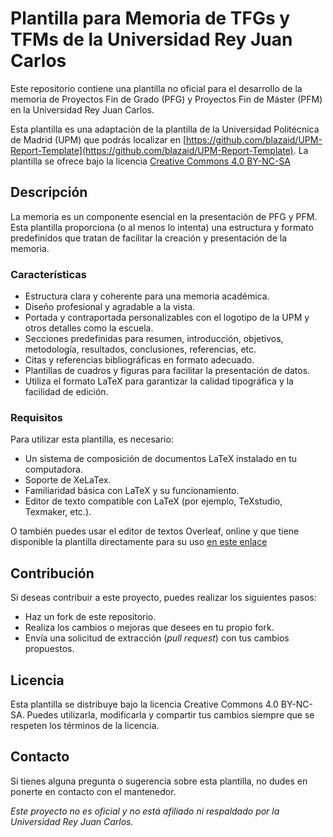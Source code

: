 # Plantilla para Memoria de TFGs y TFMs de la Universidad Rey Juan Carlos

Este repositorio contiene una plantilla no oficial para el desarrollo de la memoria
de Proyectos Fin de Grado (PFG) y Proyectos Fin de Máster (PFM) en la Universidad Rey Juan Carlos. 

Esta plantilla es una adaptación de la plantilla de la Universidad Politécnica de Madrid (UPM) que podrás localizar en [https://github.com/blazaid/UPM-Report-Template](https://github.com/blazaid/UPM-Report-Template). La plantilla se ofrece bajo la licencia
[Creative Commons 4.0 BY-NC-SA](https://creativecommons.org/licenses/by-nc-sa/4.0/)

## Descripción

La memoria es un componente esencial en la presentación de PFG y PFM. Esta plantilla
proporciona (o al menos lo intenta) una estructura y formato predefinidos que tratan
de facilitar la creación y presentación de la memoria.

### Características

- Estructura clara y coherente para una memoria académica.
- Diseño profesional y agradable a la vista.
- Portada y contraportada personalizables con el logotipo de la UPM y otros detalles
  como la escuela.
- Secciones predefinidas para resumen, introducción, objetivos, metodología, resultados,
  conclusiones, referencias, etc.
- Citas y referencias bibliográficas en formato adecuado.
- Plantillas de cuadros y figuras para facilitar la presentación de datos.
- Utiliza el formato LaTeX para garantizar la calidad tipográfica y la facilidad de edición.

### Requisitos

Para utilizar esta plantilla, es necesario:

- Un sistema de composición de documentos LaTeX instalado en tu computadora.
- Soporte de XeLaTex.
- Familiaridad básica con LaTeX y su funcionamiento.
- Editor de texto compatible con LaTeX (por ejemplo, TeXstudio, Texmaker, etc.).

O también puedes usar el editor de textos Overleaf, online y que tiene disponible
la plantilla directamente para su uso
[en este enlace](https://es.overleaf.com/latex/templates/upm-report-template/sxtmzsytgthp)

## Contribución

Si deseas contribuir a este proyecto, puedes realizar los siguientes pasos:

- Haz un fork de este repositorio.
- Realiza los cambios o mejoras que desees en tu propio fork.
- Envía una solicitud de extracción (_pull request_) con tus cambios propuestos.

## Licencia

Esta plantilla se distribuye bajo la licencia Creative Commons 4.0 BY-NC-SA. Puedes
utilizarla, modificarla y compartir tus cambios siempre que se respeten los términos de la
licencia.

## Contacto

Si tienes alguna pregunta o sugerencia sobre esta plantilla, no dudes en ponerte en contacto
con el mantenedor.

_Este proyecto no es oficial y no está afiliado ni respaldado por la Universidad Rey Juan Carlos._
